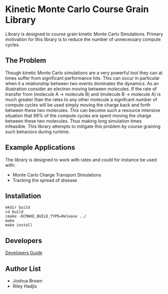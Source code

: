 # Kinetic Monte Carlo Course Grain Library 
Library is designed to course grain kinetic Monte Carlo Simulations. Primary motivation for this library is to reduce the number of unnecessary compute cycles. 

## The Problem

Though kinetic Monte Carlo simulations are a very powerful tool they can at times suffer from significant performance hits. This can occur in particular when it a relationship between two events dominates the dynamics. As an illustration consider an electron moving between molecules. If the rate of transfer from (molecule A -> molecule B) and (molecule B -> molecule A) is much greater than the rates to any other molecule a signifcant number of compute cycles will be used simply moving the charge back and forth between these two molecules. This can become such a resource intensive situation that 99% of the compute cycles are spent moving the charge between these two molecules. Thus making long simulation times infeasible. This library attempts to mitigate this problem by course graining such behaviors during runtime.  

## Example Applications

The library is designed to work with rates and could for instance be used with:
 * Monte Carlo Charge Transport Simulations
 * Tracking the spread of disease

## Installation 

    mkdir build
    cd build
    cmake -DCMAKE_BUILD_TYPE=Release ../
    make 
    make install

## Developers

[Developers Guide](doc/DEVELOPERS_GUIDE.md)

## Author List

* Joshua Brown
* Riley Hadjis
